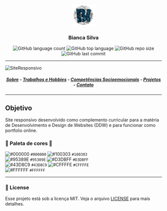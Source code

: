 <p align="center"> <img width="15%" src="./img/icones/allogo.png"></img> </p>
<h3 align="center">Bianca Silva</h3>

<p align="center">
    <img alt="GitHub language count" src="https://img.shields.io/github/languages/count/BiancaFSilva/Site">
    <img alt="GitHub top language" src="https://img.shields.io/github/languages/top/BiancaFSilva/Site">
    <img alt="GitHub repo size" src="https://img.shields.io/github/repo-size/BiancaFSilva/Site">
    <img alt="GitHub last commit" src="https://img.shields.io/github/last-commit/BiancaFSilva/Site">
</p>

---

![SiteResponsivo](https://user-images.githubusercontent.com/60801421/83779178-02129700-a662-11ea-94a4-fb6322144df7.jpg)

<h5 align="center">
<a href="https://biancafsilva.github.io/Site/#sobre">Sobre</a> - <a href="https://biancafsilva.github.io/Site/#especial">Trabalhos e Hobbies</a> - <a href="https://biancafsilva.github.io/Site/#socio">Competências Socioemocionais</a> - <a href="https://biancafsilva.github.io/Site/#projeto">Projetos</a> - <a href="https://biancafsilva.github.io/Site/#contato">Contato</a>
</h5>

---

## Objetivo 
Site responsivo desenvolvido como complemento curricular para a matéria de Desenvolvimento e Design de Websites (DDW) e para funcionar como portfolio online.

### :art: Paleta de cores :art:
![#000000](https://placehold.it/15/000000/000000?text=+) `#000000`
![#100303](https://placehold.it/15/100303/000000?text=+) `#100303` <br>
![#95389E](https://placehold.it/15/95389E/000000?text=+) `#95389E`
![#D3DBFF](https://placehold.it/15/D3DBFF/000000?text=+) `#D3DBFF` <br>
![#43D8C9](https://placehold.it/15/43D8C9/000000?text=+) `#43D8C9`
![#CFFFFE](https://placehold.it/15/CFFFFE/000000?text=+) `#CFFFFE`<br>
![#FFFFFF](https://placehold.it/15/FFFFFF/000000?text=+) `#FFFFFF`


---

### :memo: License
Esse projeto está sob a licença MIT. Veja o arquivo [LICENSE](LICENSE) para mais detalhes.
